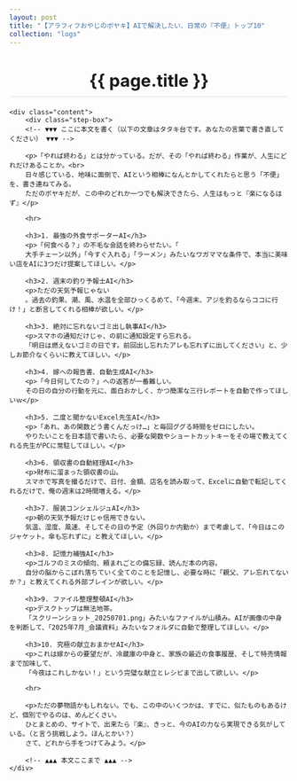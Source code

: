 ```yaml
---
layout: post
title: "【アラフィフおやじのボヤキ】AIで解決したい、日常の『不便』トップ10"
collection: "logs"
---
```


<div class="container blog-post">
    <header style="text-align:center; margin-bottom: 20px;">
        <h1 style="font-size: 2.2em; border-bottom: 2px solid #eee; padding-bottom:10px; margin-bottom: 5px;">{{ page.title }}</h1>
    </header>

    <div class="content">
        <div class="step-box">
        <!-- ▼▼▼ ここに本文を書く（以下の文章はタタキ台です。あなたの言葉で書き直してください） ▼▼▼ -->

        <p>「やれば終わる」とは分かっている。だが、その「やれば終わる」作業が、人生にどれだけあることか。<br>
        日々感じている、地味に面倒で、AIという相棒になんとかしてくれたらと思う「不便」を、書き連ねてみる。
        ただのボヤキだが、この中のどれか一つでも解決できたら、人生はもっと『楽になるはず』</p>

        <hr>

        <h3>1. 最強の外食サポーターAI</h3>
        <p>「何食べる？」の不毛な会話を終わらせたい。「
        大手チェーン以外」「今すぐ入れる」「ラーメン」みたいなワガママな条件で、本当に美味い店をAIに3つだけ提案してほしい。</p>

        <h3>2. 週末の釣り予報士AI</h3>
        <p>ただの天気予報じゃない
        。過去の釣果、潮、風、水温を全部ひっくるめて、「今週末、アジを釣るならココに行け！」と断言してくれる相棒が欲しい。</p>
        
        <h3>3. 絶対に忘れないゴミ出し執事AI</h3>
        <p>スマホの通知だけじゃ、の前に通知設定すら忘れる。
        「明日は燃えないゴミの日です。前回出し忘れたアレも忘れずに出してください」と、少しお節介なくらいに教えてほしい。</p>

        <h3>4. 嫁への報告書、自動生成AI</h3>
        <p>「今日何してたの？」への返答が一番難しい。
        その日の自分の行動を元に、面白おかしく、かつ簡潔な三行レポートを自動で作ってほしいｗ</p>

        <h3>5. 二度と聞かないExcel先生AI</h3>
        <p>「あれ、あの関数どう書くんだっけ…」と毎回ググる時間をゼロにしたい。
        やりたいことを日本語で書いたら、必要な関数やショートカットキーをその場で教えてくれる先生がPCに常駐してほしい。</p>

        <h3>6. 領収書の自動経理AI</h3>
        <p>財布に溜まった領収書の山。
        スマホで写真を撮るだけで、日付、金額、店名を読み取って、Excelに自動で転記してくれるだけで、俺の週末は2時間増える。</p>
        
        <h3>7. 服装コンシェルジュAI</h3>
        <p>朝の天気予報だけじゃ信用できない。
        気温、湿度、風速、そしてその日の予定（外回りか内勤か）まで考慮して、「今日はこのジャケット。傘も忘れずに」と教えてほしい。</p>

        <h3>8. 記憶力補強AI</h3>
        <p>ゴルフのミスの傾向、頼まれごとの備忘録、読んだ本の内容。
        自分の脳からこぼれ落ちていく全てのことを記憶し、必要な時に「親父、アレ忘れてないか？」と教えてくれる外部ブレインが欲しい。</p>

        <h3>9. ファイル整理整頓AI</h3>
        <p>デスクトップは無法地帯。
        「スクリーンショット_20250701.png」みたいなファイルが山積み。AIが画像の中身を判断して、「2025年7月_会議資料」みたいなフォルダに自動で整理してほしい。</p>

        <h3>10. 究極の献立おまかせAI</h3>
        <p>これは嫁からの要望だが、冷蔵庫の中身と、家族の最近の食事履歴、そして特売情報まで加味して、
        「今夜はこれしかない！」という完璧な献立とレシピまで出して欲しい。</p>

        <hr>

        <p>ただの夢物語かもしれない。でも、この中のいくつかは、すでに、似たものもあるけど、個別でやるのは、めんどくさい。
        ひとまとめの、サイトで、出来たら『楽』、きっと、今のAIの力なら実現できる気がしている。（と言う挑戦しよう。ほんとかい？）
        さて、どれから手をつけてみよう。</p>
        
        <!-- ▲▲▲ 本文ここまで ▲▲▲ -->
    </div>